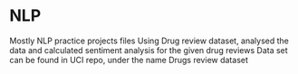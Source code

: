 # NLP
Mostly NLP practice projects files
Using Drug review dataset, analysed the data and calculated sentiment analysis for the given drug reviews
Data set can be found in UCI repo, under the name Drugs review dataset
